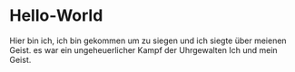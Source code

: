# Hello-World
Hier bin ich, ich bin gekommen um zu siegen und ich siegte über meienen Geist. es war ein ungeheuerlicher Kampf der Uhrgewalten Ich und mein Geist.
